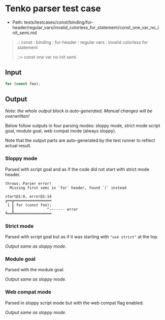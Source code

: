 # Tenko parser test case

- Path: tests/testcases/const/binding/for-header/regular_vars/invalid_colorless_for_statement/const_one_var_no_init_semi.md

> :: const : binding : for-header : regular vars : invalid colorless for statement
>
> ::> const one var no init semi

## Input

`````js
for (const foo);
`````

## Output

_Note: the whole output block is auto-generated. Manual changes will be overwritten!_

Below follow outputs in four parsing modes: sloppy mode, strict mode script goal, module goal, web compat mode (always sloppy).

Note that the output parts are auto-generated by the test runner to reflect actual result.

### Sloppy mode

Parsed with script goal and as if the code did not start with strict mode header.

`````
throws: Parser error!
  Missing first semi in `for` header, found `)` instead

start@1:0, error@1:14
╔══╦═════════════════
 1 ║ for (const foo);
   ║               ^------- error
╚══╩═════════════════

`````

### Strict mode

Parsed with script goal but as if it was starting with `"use strict"` at the top.

_Output same as sloppy mode._

### Module goal

Parsed with the module goal.

_Output same as sloppy mode._

### Web compat mode

Parsed in sloppy script mode but with the web compat flag enabled.

_Output same as sloppy mode._

